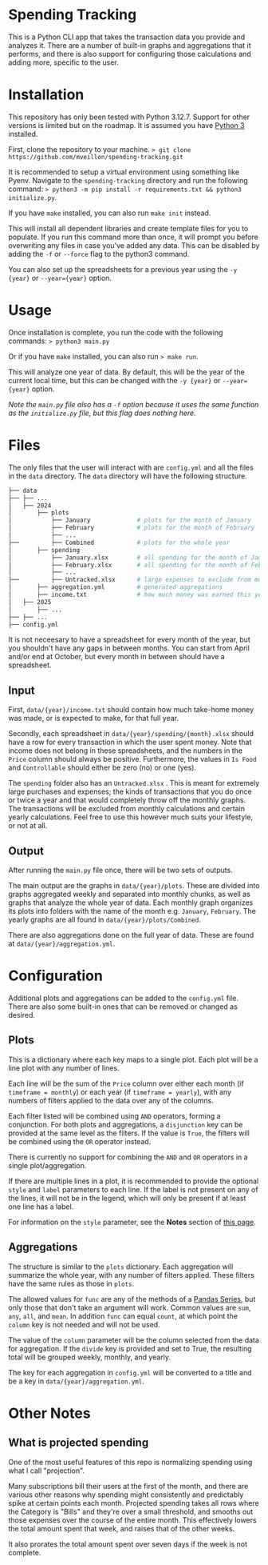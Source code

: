 # Spending Tracking

This is a Python CLI app that takes the transaction data you provide and analyzes it. There are a number of built-in graphs and aggregations that it performs, and there is also support for configuring those calculations and adding more, specific to the user. 

# Installation

This repository has only been tested with Python 3.12.7. Support for other versions is limited but on the roadmap. It is assumed you have [Python 3](https://www.python.org/downloads/) installed.

First, clone the repository to your machine. `> git clone https://github.com/mveillon/spending-tracking.git`

It is recommended to setup a virtual environment using something like Pyenv. Navigate to the `spending-tracking` directory and run the following command: `> python3 -m pip install -r requirements.txt && python3 initialize.py`.

If you have `make` installed, you can also run `make init` instead.

This will install all dependent libraries and create template files for you to populate. If you run this command more than once, it will prompt you before overwriting any files in case you've added any data. This can be disabled by adding the `-f` or `--force` flag to the python3 command.

You can also set up the spreadsheets for a previous year using the `-y {year}` or `--year={year}` option.

# Usage

Once installation is complete, you run the code with the following commands: `> python3 main.py`

Or if you have `make` installed, you can also run `> make run`.

This will analyze one year of data. By default, this will be the year of the current local time, but this can be changed with the `-y {year}` or `--year={year}` option.

*Note the `main.py` file also has a `-f` option because it uses the same function as the `initialize.py` file, but this flag does nothing here.*

# Files

The only files that the user will interact with are `config.yml` and all the files in the `data` directory. The `data` directory will have the following structure.

```bash
├── data
├── ├── ...
│   ├── 2024
│       ├── plots
│           ├── January             # plots for the month of January
│           ├── February            # plots for the month of February
│           ├── ...
├──         ├── Combined            # plots for the whole year
│       ├── spending
│           ├── January.xlsx        # all spending for the month of January
│           ├── February.xlsx       # all spending for the month of February
│           ├── ...
├──         ├── Untracked.xlsx      # large expenses to exclude from monthly calculations
│       ├── aggregation.yml         # generated aggregations
│       ├── income.txt              # how much money was earned this year
│   ├── 2025
│       ├── ...
├── ├── ...
├── config.yml
```

It is not neceesary to have a spreadsheet for every month of the year, but you shouldn't have any gaps in between months. You can start from April and/or end at October, but every month in between should have a spreadsheet.

## Input

First, `data/{year}/income.txt` should contain how much take-home money was made, or is expected to make, for that full year.

Secondly, each spreadsheet in `data/{year}/spending/{month}.xlsx` should have a row for every transaction in which the user spent money. Note that income does not belong in these spreadsheets, and the numbers in the `Price` column should always be positive. Furthermore, the values in `Is Food` and `Controllable` should either be zero (no) or one (yes).

The `spending` folder also has an `Untracked.xlsx` . This is meant for extremely large purchases and expenses; the kinds of transactions that you do once or twice a year and that would completely throw off the monthly graphs. The transactions will be excluded from monthly calculations and certain yearly calculations. Feel free to use this however much suits your lifestyle, or not at all.

## Output

After running the `main.py` file once, there will be two sets of outputs. 

The main output are the graphs in `data/{year}/plots`. These are divided into graphs aggregated weekly and separated into monthly chunks, as well as graphs that analyze the whole year of data. Each monthly graph organizes its plots into folders with the name of the month e.g. `January`, `February`. The yearly graphs are all found in `data/{year}/plots/Combined`.

There are also aggregations done on the full year of data. These are found at `data/{year}/aggregation.yml`.


# Configuration

Additional plots and aggregations can be added to the `config.yml` file. There are also some built-in ones that can be removed or changed as desired.

## Plots

This is a dictionary where each key maps to a single plot. Each plot will be a line plot with any number of lines.

Each line will be the sum of the `Price` column over either each month (if `timeframe = monthly`) or each year (if `timeframe = yearly`), with any numbers of filters applied to the data over any of the columns.

Each filter listed will be combined using `AND` operators, forming a conjunction. For both plots and aggregations, a `disjunction` key can be provided at the same level as the filters. If the value is `True`, the filters will be combined using the `OR` operator instead.

There is currently no support for combining the `AND` and `OR` operators in a single plot/aggregation.

If there are multiple lines in a plot, it is recommended to provide the optional `style` and `label` parameters to each line. If the label is not present on any of the lines, it will not be in the legend, which will only be present if at least one line has a label.

For information on the `style` parameter, see the **Notes** section of [this page](https://matplotlib.org/stable/api/_as_gen/matplotlib.pyplot.plot.html).

## Aggregations

The structure is similar to the `plots` dictionary. Each aggregation will summarize the whole year, with any number of filters applied. These filters have the same rules as those in `plots`.

The allowed values for `func` are any of the methods of a [Pandas Series](https://pandas.pydata.org/docs/reference/api/pandas.Series.html), but only those that don't take an argument will work. Common values are `sum`, `any`, `all`, and `mean`. In addition `func` can equal `count`, at which point the `column` key is not needed and will not be used.

The value of the `column` parameter will be the column selected from the data for aggregation. If the `divide` key is provided and set to True, the resulting total will be grouped weekly, monthly, and yearly.

The key for each aggregation in `config.yml` will be converted to a title and be a key in `data/{year}/aggregation.yml`.

# Other Notes

## What is projected spending

One of the most useful features of this repo is normalizing spending using what I call "projection".

Many subscriptions bill their users at the first of the month, and there are various other reasons why spending might consistently and predictably spike at certain points each month. Projected spending takes all rows where the Category is "Bills" and they're over a small threshold, and smooths out those expenses over the course of the entire month. This effectively lowers the total amount spent that week, and raises that of the other weeks.

It also prorates the total amount spent over seven days if the week is not complete.

